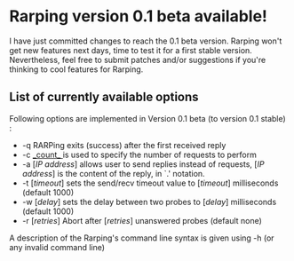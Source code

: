 # Rarping version 0.1 beta available! #

I have just committed changes to reach the 0.1 beta version. Rarping won't get new features next days, time to test it for a first stable version.
Nevertheless, feel free to submit patches and/or suggestions if you're thinking to cool features for Rarping.



## List of currently available options ##

Following options are implemented in Version 0.1 beta (to version 0.1 stable) :

  * -q RARPing exits (success) after the first received reply
  * -c [\_count\_ ](.md) is used to specify the number of requests to perform
  * -a [_IP address_] allows user to send replies instead of requests, [_IP address_] is the content of the reply, in `.' notation.
  * -t [_timeout_] sets the send/recv timeout value to [_timeout_] milliseconds (default 1000)
  * -w [_delay_] sets the delay between two probes to [_delay_] milliseconds (default 1000)
  * -r [_retries_] Abort after [_retries_] unanswered probes (default none)


A description of the Rarping's command line syntax is given using -h (or any invalid command line)